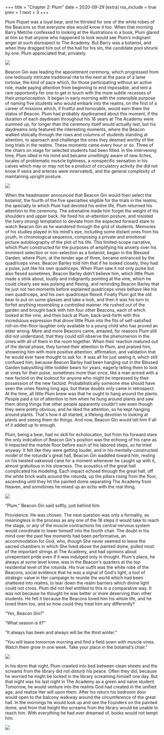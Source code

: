 +++
title = "Chapter 2: Plum"
date = 2020-09-29
[extra]
rss_include = true
prev = 1
next = 3
+++

Plum Piquet was a loyal bear, and he thirsted for one of the white robes of the Beacons so that everyone else would know it too. When that morning Barry Metche confessed to looking at the illustrations in a book, Plum glared at him so that anyone who happened to look would see Plum’s indignant anger at such disrespect to The Academy. But Barry was a botanist, and when they dragged him out of the hall for his sin, the candidate pool shrunk by one. Plum appreciated that, privately.

![](1.gif)

Beacon Gin was leading the appointment ceremony, which progressed from one tediously intricate traditional rite to the next at the pace of a lame tortoise, the kind of pace which, for those participating without an active role, made paying attention from beginning to end impossible, and lent a rare opportunity for one to get in touch with the more subtle recesses of their proprioception. It began in early morning with the ostensible purpose of naming five students who would embark into the realms, on the first of a career of missions which, if fruitful and honorable, would earn them the status of Beacon. Plum had probably daydreamed about this moment, if the duration of each daydream throughout his 18 years at The Academy were summed up, for longer than the ceremony itself would actually last, but his daydreams only featured the interesting moments, where the Beacon walked stoically through the rows and columns of students standing at attention, to approach and challenge the ones they deemed worthy of the long trials in the realms. These moments came every hour or so. Three of the chairs on stage for selected students had been filled. In the intervening time, Plum idled in his mind and became unwillingly aware of new itches, locales of problematic muscle tightness, a nonspecific sensation in his calves which may or may not be a product of circulatory activity (he did not know if veins and arteries were innervated), and the general complexity of maintaining upright posture.

![](2.gif)

When the headmaster announced that Beacon Gin would then select the botanist, the fourth of the five specialties eligible for the trials in the realms, the specialty to which Plum had devoted his entire life, Plum returned his attention to the ceremony. The adrenaline made him forget the weight of his shoulders and upper back. He fixed his at-attention posture, and resisted the (very strong) temptation to deviate from the expected forward stare to watch Beacon Gin as he wandered through the grid of students. Memories of his studies played in his mind's eye, including some distant ones from his youth, in chronological sequence, composing a private and emotional picture autobiography of the plot of his life. This limited-scope narrative, which Plum constructed for the purposes of amplifying his anxiety over his imminent selection or non-selection as a botanist, began in the Blessed Garden, where Plum, at the tender age of three, became entranced by the quadriceps vines. Beacon Barley told him that if he looked closely, they had a pulse, just like his own quadriceps. When Plum saw it not only pulse but also flexed sometimes, Beacon Barley didn't believe him, which little Plum made a stink about, loudly and indignantly pointing at the vine, which he could clearly see was pulsing and flexing, and reminding Beacon Barley that he just not two moments before explained quadriceps vines behave like his own quadriceps, and his own quadriceps flexed. Finally Plum got the old bear to put on some glasses and take a look, and then it was his turn to forfeit anything resembling a controlled manner. He rushed out of the garden and brought back with him four other Beacons, each of which looked at the vine, and then back at Plum, back-and-forth with this incredulous expression that drove little Plum into the fits of self-satisfied roll-on-the-floor laughter only available to a young child who has proved an elder wrong. More and more Beacons came, amazed, for reasons Plum still did not understand, that they could still observe the phenomenon in the vines with all of them in the room together. When their reaction matured out of the denial phase, they turned their attention to Plum, and praised him, showering him with more positive attention, affirmation, and validation that he would ever have thought to ask for. It was all for just seeing it, which still confused him, because Beacon Barley had been hanging out in the Blessed Garden babysitting little toddler bears for years, eagerly telling them to look at vines for their pulse, sometimes more than once, like a man armed with a new factoid on the lookout for anyone who might be impressed by their possession of the new factoid. Probabilistically someone else should have seen the vines flexing long ago, but these doubts only came in retrospect. At the time, all little Plum knew was that he ought to hang around the plants. People paid a lot of attention to him when he hung around plants and saw them doing things that other people apparently couldn't see even though they were pretty obvious, and he liked the attention, so he kept hanging around plants. That's how it all started, a lifelong devotion to looking at plants and seeing them do things. And now, Beacon Gin would tell him if all of it added up to enough.

Plum, being a bear, had no skill for echolocation, but from his forward stare the only indication of Beacon Gin's position was the echoing of his cane as it impacted the marble floor before each of his labored steps, so he tried anyway. It felt like they were getting louder, and in his mentally-constructed model of the rotunda's great hall, Beacon Gin waddled toward him, resting on his twisted oakwood cane for a moment whenever he caught up with it, almost gratuitous in his slowness. The acoustics of the great hall complicated his modeling. Each impact echoed through the great hall, off the white brick walls around the rotunda, up the pillars rising from the floor, ascending until they hit the painted dome separating The Academy from Heaven, and sometimes he mixed up an echo with the real thing.

![](3.gif)

“Plum,” Beacon Gin said softly, just behind him.

Providence. He was chosen. The next question was only a formality, as meaningless in the process as any one of the 18 steps it would take to reach the stage, or any of the muscle contractions his central nervous system would coordinate to lower himself into the fourth chair. The doubt in his mind over the past few moments had been performative, an accommodation for God, who, though She never seemed to leave the sacred chambers in which She lived above the painted dome, pulled most of the important strings at The Academy, and had opinions about unrepentant pride even if it was indulged only in thought. Plum's place, he always at some level knew, was in the Beacon's quarters at the top residential level of the rotunda. His true outfit was the white robe of the Beacons, social evidence that he was a signal of God's light, a tool of strategic value in Her campaign to reunite the world which had been shattered into realms, to tear down the realm barriers which divine light could not cross. Plum did not feel entitled to this in a comparative way. It was not because he thought he was better or more deserving than other students. He felt it because the Beacons loved him his whole life, and he loved them too, and so how could they treat him any differently?

“Yes, Beacon Gin?”

“What season is it?”

“It always has been and always will be the third winter.”

“You will leave tomorrow morning and find a field sown with muscle vines. Watch them grow in one week. Take your place in the botanist’s chair.”

![](4.gif)

In his dorm that night, Plum crawled into bed between clean sheets and the screams from the library did not disturb his peace. Often they did, because he worried he might be locked in the library screaming himself one day. But that night was his last night in The Academy as a green and naïve student. Tomorrow, he would venture into the realms God had created in the unified age, and realize Her will upon them. After his return his bedroom door would open to the balcony walkway around the circumference of the great hall. In the mornings he would look up and see the Founders on the painted dome, and from that height the screams from the library would be unable to reach him. With everything he had ever dreamed of, books would not tempt him.

![](5.gif)

